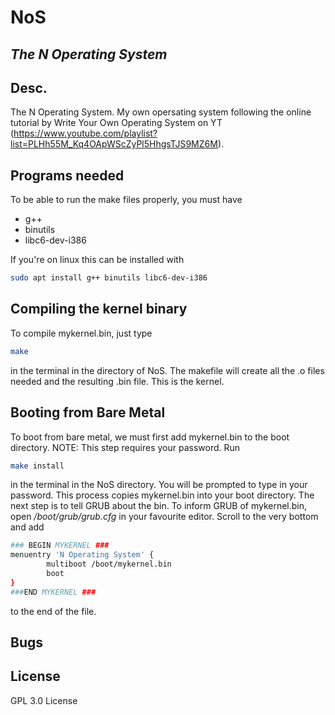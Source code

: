 # NoS
## _The N Operating System_




## Desc.

The N Operating System. My own opersating system following the online tutorial by Write Your Own Operating System on YT (https://www.youtube.com/playlist?list=PLHh55M_Kq4OApWScZyPl5HhgsTJS9MZ6M).

## Programs needed
To be able to run the make files properly, you must have
- g++
- binutils
- libc6-dev-i386

If you're on linux this can be installed with 
``` sh
sudo apt install g++ binutils libc6-dev-i386
```

## Compiling the kernel binary
To compile mykernel.bin, just type
``` sh
make
```
in the terminal in the directory of NoS. The makefile will create all the .o files needed and the resulting .bin file. This is the kernel.

## Booting from Bare Metal
To boot from bare metal, we must first add mykernel.bin to the boot directory. NOTE: This step requires your password. Run 
``` sh
make install
```
in the terminal in the NoS directory. You will be prompted to type in your password. This process copies mykernel.bin into your boot directory. The next step is to tell GRUB about the bin.
To inform GRUB of mykernel.bin, open _/boot/grub/grub.cfg_ in your favourite editor. Scroll to the very bottom and add

``` sh 
### BEGIN MYKERNEL ###
menuentry 'N Operating System' {
        multiboot /boot/mykernel.bin
        boot
}
###END MYKERNEL ###
```

to the end of the file.

## Bugs

## License

GPL 3.0 License

